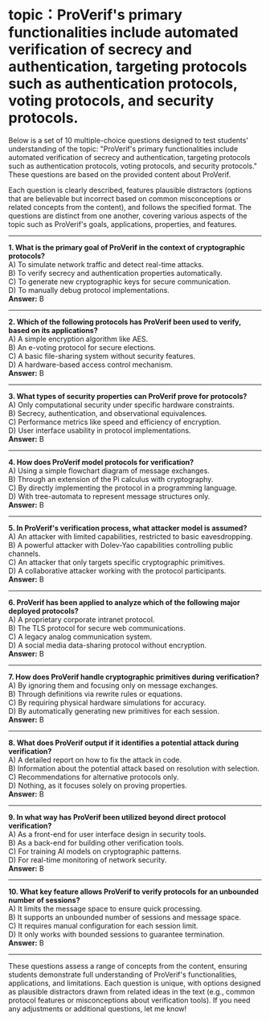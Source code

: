 # topic：ProVerif's primary functionalities include automated verification of secrecy and authentication, targeting protocols such as authentication protocols, voting protocols, and security protocols.

Below is a set of 10 multiple-choice questions designed to test students' understanding of the topic: "ProVerif's primary functionalities include automated verification of secrecy and authentication, targeting protocols such as authentication protocols, voting protocols, and security protocols." These questions are based on the provided content about ProVerif.

Each question is clearly described, features plausible distractors (options that are believable but incorrect based on common misconceptions or related concepts from the content), and follows the specified format. The questions are distinct from one another, covering various aspects of the topic such as ProVerif's goals, applications, properties, and features.

---

**1. What is the primary goal of ProVerif in the context of cryptographic protocols?**  
A) To simulate network traffic and detect real-time attacks.  
B) To verify secrecy and authentication properties automatically.  
C) To generate new cryptographic keys for secure communication.  
D) To manually debug protocol implementations.  
**Answer:** B  

---

**2. Which of the following protocols has ProVerif been used to verify, based on its applications?**  
A) A simple encryption algorithm like AES.  
B) An e-voting protocol for secure elections.  
C) A basic file-sharing system without security features.  
D) A hardware-based access control mechanism.  
**Answer:** B  

---

**3. What types of security properties can ProVerif prove for protocols?**  
A) Only computational security under specific hardware constraints.  
B) Secrecy, authentication, and observational equivalences.  
C) Performance metrics like speed and efficiency of encryption.  
D) User interface usability in protocol implementations.  
**Answer:** B  

---

**4. How does ProVerif model protocols for verification?**  
A) Using a simple flowchart diagram of message exchanges.  
B) Through an extension of the Pi calculus with cryptography.  
C) By directly implementing the protocol in a programming language.  
D) With tree-automata to represent message structures only.  
**Answer:** B  

---

**5. In ProVerif's verification process, what attacker model is assumed?**  
A) An attacker with limited capabilities, restricted to basic eavesdropping.  
B) A powerful attacker with Dolev-Yao capabilities controlling public channels.  
C) An attacker that only targets specific cryptographic primitives.  
D) A collaborative attacker working with the protocol participants.  
**Answer:** B  

---

**6. ProVerif has been applied to analyze which of the following major deployed protocols?**  
A) A proprietary corporate intranet protocol.  
B) The TLS protocol for secure web communications.  
C) A legacy analog communication system.  
D) A social media data-sharing protocol without encryption.  
**Answer:** B  

---

**7. How does ProVerif handle cryptographic primitives during verification?**  
A) By ignoring them and focusing only on message exchanges.  
B) Through definitions via rewrite rules or equations.  
C) By requiring physical hardware simulations for accuracy.  
D) By automatically generating new primitives for each session.  
**Answer:** B  

---

**8. What does ProVerif output if it identifies a potential attack during verification?**  
A) A detailed report on how to fix the attack in code.  
B) Information about the potential attack based on resolution with selection.  
C) Recommendations for alternative protocols only.  
D) Nothing, as it focuses solely on proving properties.  
**Answer:** B  

---

**9. In what way has ProVerif been utilized beyond direct protocol verification?**  
A) As a front-end for user interface design in security tools.  
B) As a back-end for building other verification tools.  
C) For training AI models on cryptographic patterns.  
D) For real-time monitoring of network security.  
**Answer:** B  

---

**10. What key feature allows ProVerif to verify protocols for an unbounded number of sessions?**  
A) It limits the message space to ensure quick processing.  
B) It supports an unbounded number of sessions and message space.  
C) It requires manual configuration for each session limit.  
D) It only works with bounded sessions to guarantee termination.  
**Answer:** B  

---

These questions assess a range of concepts from the content, ensuring students demonstrate full understanding of ProVerif's functionalities, applications, and limitations. Each question is unique, with options designed as plausible distractors drawn from related ideas in the text (e.g., common protocol features or misconceptions about verification tools). If you need any adjustments or additional questions, let me know!